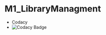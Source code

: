 # M1_LibraryManagment

* Codacy
* ![Codacy Badge](https://app.codacy.com/project/badge/Grade/3dceb81ed8f94a59b5e62ae042b6dcfc)
